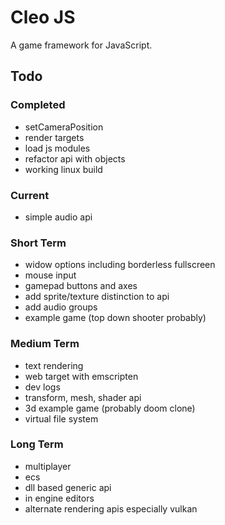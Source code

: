 # Cleo JS

A game framework for JavaScript.

## Todo

### Completed

- setCameraPosition
- render targets
- load js modules
- refactor api with objects
- working linux build

### Current

- simple audio api

### Short Term

- widow options including borderless fullscreen
- mouse input
- gamepad buttons and axes
- add sprite/texture distinction to api
- add audio groups
- example game (top down shooter probably)

### Medium Term

- text rendering
- web target with emscripten
- dev logs
- transform, mesh, shader api
- 3d example game (probably doom clone)
- virtual file system

### Long Term

- multiplayer
- ecs
- dll based generic api
- in engine editors
- alternate rendering apis especially vulkan
